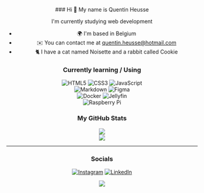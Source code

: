 <div align="center">
### Hi 👋 My name is Quentin Heusse

I'm currently studying web development

*   🌍  I'm based in Belgium
*   ✉️  You can contact me at [quentin.heusse@hotmail.com](mailto:quentin.heusse@hotmail.com)
*   🐈  I have a cat named Noisette and a rabbit called Cookie

### Currently learning / Using

![HTML5](https://img.shields.io/badge/html5-%23E34F26.svg?style=flat&logo=html5&logoColor=white) ![CSS3](https://img.shields.io/badge/css3-%231572B6.svg?style=flat&logo=css3&logoColor=white) ![JavaScript](https://img.shields.io/badge/javascript-%23323330.svg?style=flat&logo=javascript&logoColor=%23F7DF1E) </br>
![Markdown](https://img.shields.io/badge/markdown-%23000000.svg?style=flat&logo=markdown&logoColor=white) ![Figma](https://img.shields.io/badge/figma-%23F24E1E.svg?style=flat&logo=figma&logoColor=white) </br>
![Docker](https://img.shields.io/badge/docker-%230db7ed.svg?style=flat&logo=docker&logoColor=white) ![Jellyfin](https://img.shields.io/badge/jellyfin-%23000B25.svg?style=flat&logo=Jellyfin&logoColor=00A4DC) </br>
![Raspberry Pi](https://img.shields.io/badge/-RaspberryPi-C51A4A?style=flat&logo=Raspberry-Pi)

### My GitHub Stats

![](https://github-readme-stats.vercel.app/api?username=Qheuss&theme=dark&hide_border=false&include_all_commits=false&count_private=false) </br>
![](https://github-readme-stats.vercel.app/api/top-langs/?username=Qheuss&theme=dark&hide_border=false&include_all_commits=false&count_private=false&layout=compact)

---

### Socials

[![Instagram](https://img.shields.io/badge/Instagram-%23E4405F.svg?logo=Instagram&logoColor=white)](https://instagram.com/quentin_heusse) [![LinkedIn](https://img.shields.io/badge/LinkedIn-%230077B5.svg?logo=linkedin&logoColor=white)](https://linkedin.com/in/quentin-heusse) 

[![](https://visitcount.itsvg.in/api?id=Qheuss&icon=3&color=12)](https://visitcount.itsvg.in)
<div>
    <img src="https://komarev.com/ghpvc/?username=Qheuss&style=flat-square&color=black" alt=""/>
</div>
</div>
